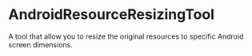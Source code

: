 # AndroidResourceResizingTool
A tool that allow you to resize the original resources to specific Android screen dimensions.
